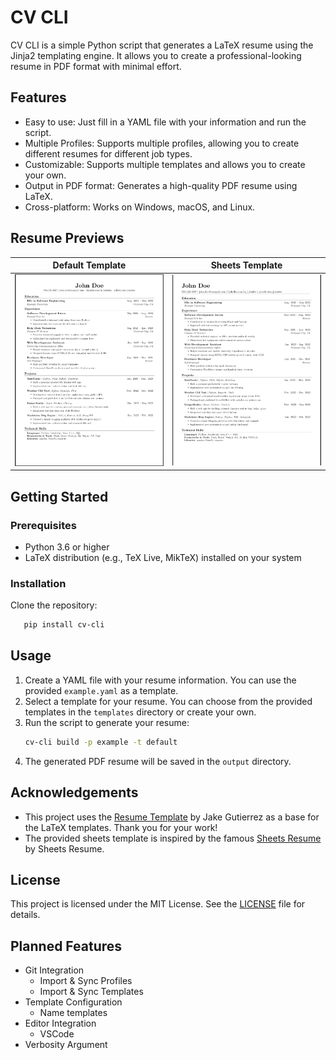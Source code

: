 # CV CLI
CV CLI is a simple Python script that generates a LaTeX resume using the Jinja2 templating engine. It allows you to create a professional-looking resume in PDF format with minimal effort.

## Features
- Easy to use: Just fill in a YAML file with your information and run the script.
- Multiple Profiles: Supports multiple profiles, allowing you to create different resumes for different job types.
- Customizable: Supports multiple templates and allows you to create your own.
- Output in PDF format: Generates a high-quality PDF resume using LaTeX.
- Cross-platform: Works on Windows, macOS, and Linux.

## Resume Previews
| Default Template | Sheets Template |
|------------------|-----------------|
| ![Default Template](previews/default.png) | ![Sheets Template](previews/sheets.png) |


## Getting Started
### Prerequisites
- Python 3.6 or higher
- LaTeX distribution (e.g., TeX Live, MikTeX) installed on your system

### Installation
Clone the repository:
```bash
   pip install cv-cli
```

## Usage
1. Create a YAML file with your resume information. You can use the provided `example.yaml` as a template.
2. Select a template for your resume. You can choose from the provided templates in the `templates` directory or create your own.
3. Run the script to generate your resume:
   ```bash
   cv-cli build -p example -t default
   ```
4. The generated PDF resume will be saved in the `output` directory.

## Acknowledgements
- This project uses the [Resume Template](https://github.com/jakegut/resume) by Jake Gutierrez as a base for the LaTeX templates. Thank you for your work!
- The provided sheets template is inspired by the famous [Sheets Resume](https://sheetsresume.com/resume-template/) by Sheets Resume.

## License
This project is licensed under the MIT License. See the [LICENSE](LICENSE) file for details.

## Planned Features
- Git Integration
    - Import & Sync Profiles
    - Import & Sync Templates
- Template Configuration
    - Name templates
- Editor Integration
    - VSCode
- Verbosity Argument